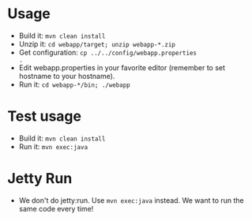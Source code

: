 Usage
=====

* Build it: <code>mvn clean install</code>
* Unzip it: <code>cd webapp/target; unzip webapp-*.zip</code>
* Get configuration: <code>cp ../../config/webapp.properties .</code>
* Edit webapp.properties in your favorite editor (remember to set hostname to your hostname).
* Run it: <code>cd webapp-*/bin; ./webapp</code>

Test usage
===========
* Build it: <code>mvn clean install</code>
* Run it: <code>mvn exec:java</code>

Jetty Run
=========
* We don't do jetty:run. Use <code>mvn exec:java</code> instead. We want to run the same code every time!
